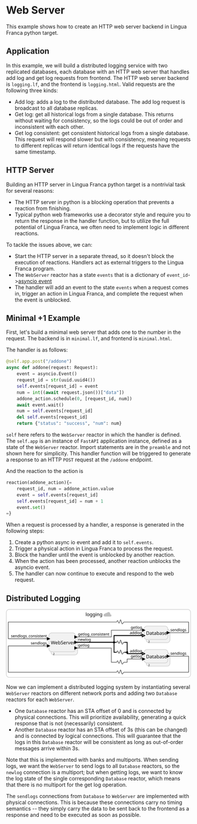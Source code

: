 # Web Server

This example shows how to create an HTTP web server backend in Lingua Franca python target.

## Application

In this example, we will build a distributed logging service with two replicated databases, each database with an HTTP web server that handles add log and get log requests from frontend. The HTTP web server backend is `logging.lf`, and the frontend is `logging.html`. Valid requests are the following three kinds:

- Add log: adds a log to the distributed database. The add log request is broadcast to all database replicas.
- Get log: get all historical logs from a single database. This returns without waiting for consistency, so the logs could be out of order and inconsistent with each other.
- Get log consistent: get consistent historical logs from a single database. This request will respond slower but with consistency, meaning requests to different replicas will return identical logs if the requests have the same timestamp.

## HTTP Server

Building an HTTP server in Lingua Franca python target is a nontrivial task for several reasons:

- The HTTP server in python is a blocking operation that prevents a reaction from finishing.
- Typical python web frameworks use a decorator style and require you to return the response in the handler function, but to utilize the full potential of Lingua Franca, we often need to implement logic in different reactions.

To tackle the issues above, we can:

- Start the HTTP server in a separate thread, so it doesn't block the execution of reactions. Handlers act as external triggers to the Lingua Franca program.
- The `WebServer` reactor has a state `events` that is a dictionary of `event_id`->[asyncio event](https://docs.python.org/3/library/asyncio.html)
- The handler will add an event to the state `events` when a request comes in, trigger an action in Lingua Franca, and complete the request when the event is unblocked.

## Minimal +1 Example

First, let's build a minimal web server that adds one to the number in the request. The backend is in `minimal.lf`, and frontend is `minimal.html`.

The handler is as follows:

```python
@self.app.post("/addone")
async def addone(request: Request):
    event = asyncio.Event()
    request_id = str(uuid.uuid4())
    self.events[request_id] = event
    num = int((await request.json())["data"])
    addone_action.schedule(0, [request_id, num])
    await event.wait()
    num = self.events[request_id]
    del self.events[request_id]
    return {"status": "success", "num": num}
```

`self` here refers to the `WebServer` reactor in which the handler is defined. The `self.app` is an instance of `FastAPI` application instance, defined as a state of the `WebServer` reactor. Import statements are in the `preamble` and not shown here for simplicity. This handler function will be triggered to generate a response to an HTTP `POST` request at the `/addone` endpoint.

And the reaction to the action is

```python
reaction(addone_action){=
    request_id, num = addone_action.value
    event = self.events[request_id]
    self.events[request_id] = num + 1
    event.set()
=}
```

When a request is processed by a handler, a response is generated in the following steps:

1. Create a python async io event and add it to `self.events`.
2. Trigger a physical action in Lingua Franca to process the request.
3. Block the handler until the event is unblocked by another reaction.
4. When the action has been processed, another reaction unblocks the asyncio event.
5. The handler can now continue to execute and respond to the web request.

## Distributed Logging

![logging](logging.svg)

Now we can implement a distributed logging system by instantiating several `WebServer` reactors on different network ports and adding two `Database` reactors for each `WebServer`.

* One `Database` reactor has an STA offset of 0 and is connected by physical connections. This will prioritize availability, generating a quick response that is not (necessarily) consistent.
* Another `Database` reactor has an STA offset of 3s (this can be changed) and is connected by logical connections. This will guarantee that the logs in this `Database` reactor will be consistent as long as out-of-order messages arrive within 3s.

Note that this is implemented with banks and multiports. When sending logs, we want the `WebServer` to send logs to all `Database` reactors, so the `newlog` connection is a multiport; but when getting logs, we want to know the log state of the single corresponding `Database` reactor, which means that there is no multiport for the get log operation.

The `sendlogs` connections from `Database` to `WebServer` are implemented with physical connections. This is because these connections carry no timing semantics -- they simply carry the data to be sent back to the frontend as a response and need to be executed as soon as possible.

